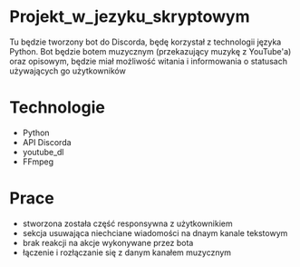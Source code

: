 # Projekt_w_jezyku_skryptowym
Tu będzie tworzony bot do Discorda, będę korzystał z technologii języka Python. Bot będzie botem muzycznym (przekazujący muzykę z YouTube'a) oraz opisowym, będzie miał możliwość witania i informowania o statusach używających go użytkowników
# Technologie
- Python
- API Discorda
- youtube_dl
- FFmpeg
# Prace
- stworzona została część responsywna z użytkownikiem
- sekcja usuwająca niechciane wiadomości na dnaym kanale tekstowym
- brak reakcji na akcje wykonywane przez bota
- łączenie i rozłączanie się z danym kanałem muzycznym
